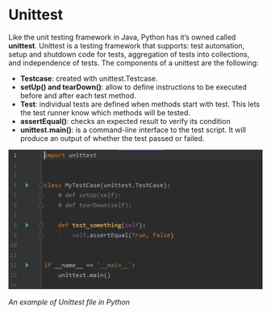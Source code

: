 # Unittest

Like the unit testing framework in Java, Python has it’s owned called **unittest**. Unittest is a testing framework that supports: test automation, setup and shutdown code for tests, aggregation of tests into collections, and independence of tests. The components of a unittest are the following:

- **Testcase**: created with unittest.Testcase.
- **setUp() and tearDown()**: allow to define instructions to be executed before and after each test method.
- **Test**: individual tests are defined when methods start with test. This lets the test runner know which methods will be tested.
- **assertEqual()**: checks an expected result to verify its condition
- **unittest.main()**: is a command-line interface to the test script. It will produce an output of whether the test passed or failed.

![Unittest](/images/images/unittest.png)

*An example of Unittest file in Python*

